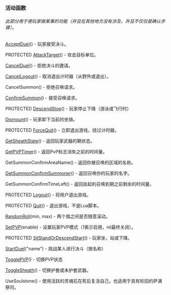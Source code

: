 ### 活动函数

###### 此部分用于使玩家做某事的功能（并且在其他地方没有涉及，并且不仅仅是确认步骤）。

[AcceptDuel](https://wow.gamepedia.com/API_AcceptDuel)\(\) - 玩家接受决斗。

PROTECTED [AttackTarget](https://wow.gamepedia.com/API_AttackTarget)\(\) - 攻击目标单位。

[CancelDuel](https://wow.gamepedia.com/API_CancelDuel)\(\) - 拒绝决斗的邀请。

[CancelLogout](https://wow.gamepedia.com/API_CancelLogout)\(\) - 取消退出计时器（从野外或退出）。

CancelSummon\(\) - 拒绝召唤请求。

[ConfirmSummon](https://wow.gamepedia.com/API_ConfirmSummon)\(\) - 接受召唤请求。

PROTECTED [DescendStop](https://wow.gamepedia.com/API_DescendStop)\(\) - 玩家停止下降（游泳或飞行时）

[Dismount](https://wow.gamepedia.com/API_Dismount)\(\) - 玩家卸下当前的坐骑。

PROTECTED [ForceQuit](https://wow.gamepedia.com/API_ForceQuit)\(\) - 立即退出游戏，绕过计时器。

[GetSheathState](https://wow.gamepedia.com/API_GetSheathState)\(\) - 返回玩家武器的鞘状态。

[GetPVPTimer](https://wow.gamepedia.com/API_GetPVPTimer)\(\) - 返回PvP标志消失之前的时间量。

GetSummonConfirmAreaName\(\) - 返回你被召唤的区域的名称。

[GetSummonConfirmSummoner](https://wow.gamepedia.com/API_GetSummonConfirmSummoner)\(\) - 返回召唤你的玩家的名字。

GetSummonConfirmTimeLeft\(\) - 返回挂起的召唤到期之前剩余的时间量。

PROTECTED [Logout](https://wow.gamepedia.com/API_Logout)\(\) - 将用户退出游戏。

PROTECTED [Quit](https://wow.gamepedia.com/API_Quit)\(\) - 退出游戏，不是Lua脚本。

[RandomRoll](https://wow.gamepedia.com/API_RandomRoll)\(min, max\) - 两个值之间是否随意滚动。

[SetPVP](https://wow.gamepedia.com/API_SetPVP)\(enable\) - 设置玩家PVP模式（1表示启用，nil最终关闭）。

PROTECTED [SitStandOrDescendStart](https://wow.gamepedia.com/API_SitStandOrDescendStart)\(\) - 玩家坐，站或下降。

[StartDuel](https://wow.gamepedia.com/API_StartDuel)\("name"\) - 挑战某人进行决斗（按名称）

[TogglePVP](https://wow.gamepedia.com/API_TogglePVP)\(\) - 切换PVP状态

[ToggleSheath](https://wow.gamepedia.com/API_ToggleSheath)\(\) - 切换护套或未护套武器。

UseSoulstone\(\) - 使用活跃的灵魂石在死后复活自己。也适用于具有轮回的萨满祭司。

